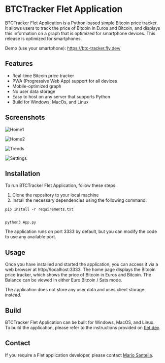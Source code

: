 # BTCTracker Flet Application

BTCTracker Flet Application is a Python-based simple Bitcoin price tracker. It allows users to track the price of Bitcoin in Euros and Bitcoin, and displays this information on a graph that is optimized for smartphone devices. This release is optimized for smartphones.

Demo (use your smartphone): https://btc-tracker.fly.dev/

## Features

- Real-time Bitcoin price tracker
- PWA (Progressive Web App) support for all devices
- Mobile-optimized graph
- No user data storage
- Easy to host on any server that supports Python
- Build for Windows, MacOs, and Linux


## Screenshots


![Home1](screenshots/home1.png "Home - € view")

![Home2](screenshots/home2.png "Home - BTC view")

![Trends](screenshots/trend.png "Trend")

![Settings](screenshots/settings.png "Settings page")


## Installation

To run BTCTracker Flet Application, follow these steps:

1. Clone the repository to your local machine
2. Install the necessary dependencies using the following command: 


```
pip install -r requirements.txt


python3 App.py

```

The application runs on port 3333 by default, but you can modify the code to use any available port.

## Usage

Once you have installed and started the application, you can access it via a web browser at http://localhost:3333. The home page displays the Bitcoin price tracker, which shows the price of Bitcoin in Euros and Bitcoin. The Balance can be viewed in either Euro Bitcoin / Sats mode.

The application does not store any user data and uses client storage instead.

## Build

BTCTracker Flet Application can be built for Windows, MacOS, and Linux. To build the application, please refer to the instructions provided on [flet.dev](https://flet.dev).

## Contact

If you require a Flet application developer, please contact [Mario Santella](https://www.mariosantella.com).